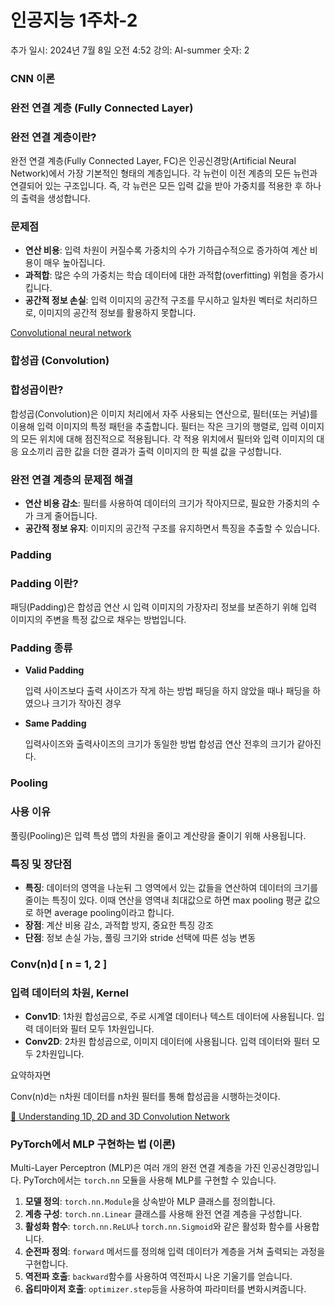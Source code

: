 # 인공지능 1주차-2

추가 일시: 2024년 7월 8일 오전 4:52
강의: AI-summer
숫자: 2

### CNN 이론

### 완전 연결 계층 (Fully Connected Layer)

### 완전 연결 계층이란?

완전 연결 계층(Fully Connected Layer, FC)은 인공신경망(Artificial Neural Network)에서 가장 기본적인 형태의 계층입니다. 각 뉴런이 이전 계층의 모든 뉴런과 연결되어 있는 구조입니다. 즉, 각 뉴런은 모든 입력 값을 받아 가중치를 적용한 후 하나의 출력을 생성합니다.

### 문제점

- **연산 비용**: 입력 차원이 커질수록 가중치의 수가 기하급수적으로 증가하여 계산 비용이 매우 높아집니다.
- **과적합**: 많은 수의 가중치는 학습 데이터에 대한 과적합(overfitting) 위험을 증가시킵니다.
- **공간적 정보 손실**: 입력 이미지의 공간적 구조를 무시하고 일차원 벡터로 처리하므로, 이미지의 공간적 정보를 활용하지 못합니다.

[Convolutional neural network](https://en.wikipedia.org/wiki/Convolutional_neural_network)

### 합성곱 (Convolution)

### 합성곱이란?

합성곱(Convolution)은 이미지 처리에서 자주 사용되는 연산으로, 필터(또는 커널)를 이용해 입력 이미지의 특정 패턴을 추출합니다. 필터는 작은 크기의 행렬로, 입력 이미지의 모든 위치에 대해 점진적으로 적용됩니다. 각 적용 위치에서 필터와 입력 이미지의 대응 요소끼리 곱한 값을 더한 결과가 출력 이미지의 한 픽셀 값을 구성합니다.

### 완전 연결 계층의 문제점 해결

- **연산 비용 감소**: 필터를 사용하여 데이터의 크기가 작아지므로, 필요한 가중치의 수가 크게 줄어듭니다.
- **공간적 정보 유지**: 이미지의 공간적 구조를 유지하면서 특징을 추출할 수 있습니다.

### Padding

### Padding 이란?

패딩(Padding)은 합성곱 연산 시 입력 이미지의 가장자리 정보를 보존하기 위해 입력 이미지의 주변을 특정 값으로 채우는 방법입니다.

### Padding 종류

- **Valid Padding**
    
    입력 사이즈보다 출력 사이즈가 작게 하는 방법 패딩을 하지 않았을 때나 패딩을 하였으나 크기가 작아진 경우
    
- **Same Padding**
    
    입력사이즈와 출력사이즈의 크기가 동일한 방법 합성곱 연산 전후의 크기가 같아진다.
    

### Pooling

### 사용 이유

풀링(Pooling)은 입력 특성 맵의 차원을 줄이고 계산량을 줄이기 위해 사용됩니다. 

### 특징 및 장단점

- **특징**: 데이터의 영역을 나눈뒤 그 영역에서 있는 값들을 연산하여 데이터의 크기를 줄이는 특징이 있다. 이때 연산을 영역내 최대값으로 하면 max pooling 평균 값으로 하면 average pooling이라고 합니다.
- **장점**: 계산 비용 감소, 과적합 방지, 중요한 특징 강조
- **단점**: 정보 손실 가능, 풀링 크기와 stride 선택에 따른 성능 변동

### Conv(n)d [ n = 1, 2 ]

### 입력 데이터의 차원, Kernel

- **Conv1D**: 1차원 합성곱으로, 주로 시계열 데이터나 텍스트 데이터에 사용됩니다. 입력 데이터와 필터 모두 1차원입니다.
- **Conv2D**: 2차원 합성곱으로, 이미지 데이터에 사용됩니다. 입력 데이터와 필터 모두 2차원입니다.

요약하자면 

Conv(n)d는 n차원 데이터를 n차원 필터를 통해 합성곱을 시행하는것이다.

[🧶 Understanding 1D, 2D and 3D Convolution Network](https://www.kaggle.com/code/mersico/understanding-1d-2d-and-3d-convolution-network)

### PyTorch에서 MLP 구현하는 법 (이론)

Multi-Layer Perceptron (MLP)은 여러 개의 완전 연결 계층을 가진 인공신경망입니다. PyTorch에서는 `torch.nn` 모듈을 사용해 MLP를 구현할 수 있습니다.

1. **모델 정의**: `torch.nn.Module`을 상속받아 MLP 클래스를 정의합니다.
2. **계층 구성**: `torch.nn.Linear` 클래스를 사용해 완전 연결 계층을 구성합니다.
3. **활성화 함수**: `torch.nn.ReLU`나 `torch.nn.Sigmoid`와 같은 활성화 함수를 사용합니다.
4. **순전파 정의**: `forward` 메서드를 정의해 입력 데이터가 계층을 거쳐 출력되는 과정을 구현합니다.
5. **역전파 호출**: `backward`함수를 사용하여 역전파시 나온 기울기를 얻습니다.
6. **옵티마이저 호출**: `optimizer.step`등을 사용하여 파라미터를 변화시켜줍니다.